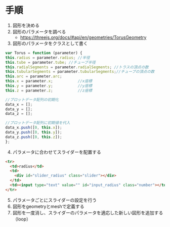 # 手順
1. 図形を決める
2. 図形のパラメータを調べる
   - https://threejs.org/docs/#api/en/geometries/TorusGeometry 
3. 図形のパラメータをクラスとして書く
  ```js
var Torus = function (parameter) {
this.radius = parameter.radius; //半径
this.tube = parameter.tube; //チューブ半径
this.radialSegments = parameter.radialSegments; //トラスの頂点の数
this.tubularSegments = parameter.tubularSegments;//チューブの頂点の数
this.arc = parameter.arc;
this.x = parameter.x;           //x座標
this.y = parameter.y;           //y座標
this.z = parameter.z;           //z座標

//プロットデータ配列の初期化
data_x = [];
data_y = [];
data_z = [];

//プロットデータ配列に初期値を代入
data_x.push([0, this.x]);
data_y.push([0, this.y]);
data_z.push([0, this.z]);
};
  ```
4. パラメータに合わせてスライダーを配置する
  ```html
<tr>
    <td>radius</td>
    <td>
      <div id="slider_radius" class="slider"></div>
    </td>
    <td><input type="text" value="" id="input_radius" class="number"></td>
</tr>
  ```

5. パラメータごとにスライダーの設定を行う
6. 図形をgeometryとmeshで定義する
7. 図形を一度消し、スライダーのパラメータを適応した新しい図形を追加する（loop）